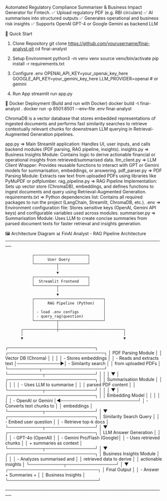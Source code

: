 Automated Regulatory Compliance Summariser & Business Impact Generator for Fintech.
✅ Upload regulatory PDF (e.g. RBI circulars)
✅ AI summarises into structured outputs
✅ Generates operational and business risk insights
✅ Supports OpenAI GPT-4 or Google Gemini as backend LLM

🚀 Quick Start
1. Clone Repository
git clone https://github.com/yourusername/finai-analyst.git
cd finai-analyst

2. Setup Environment
python3 -m venv venv
source venv/bin/activate
pip install -r requirements.txt

3. Configure .env
OPENAI_API_KEY=your_openai_key_here
GOOGLE_API_KEY=your_gemini_key_here
LLM_PROVIDER=openai   # or gemini

4. Run App
streamlit run app.py

🐳 Docker Deployment (Build and run with Docker)
docker build -t finai-analyst .
docker run -p 8501:8501 --env-file .env finai-analyst

ChromaDB is a vector database that stores embedded representations of ingested documents and performs fast similarity searches to retrieve contextually relevant chunks for downstream LLM querying in Retrieval-Augmented Generation pipelines.

app.py	=> Main Streamlit application: Handles UI, user inputs, and calls backend modules (PDF parsing, RAG pipeline, insights).
insights.py => Business Insights Module: Contains logic to derive actionable financial or operational insights from retrieved/summarised data.
llm_client.py	=> LLM Client Wrapper: Provides reusable functions to interact with GPT or Gemini models for summarisation, embeddings, or answering.
pdf_parser.py	=> PDF Parsing Module: Extracts raw text from uploaded PDFs using libraries like PyMuPDF or pdfplumber.
rag_pipeline.py => RAG Pipeline Implementation: Sets up vector store (ChromaDB), embeddings, and defines functions to ingest documents and query using Retrieval-Augmented Generation.
requirements.txt => Python dependencies list: Contains all required packages to run the project (LangChain, Streamlit, ChromaDB, etc.).
.env	=> Environment configuration file: Stores sensitive keys (OpenAI, Gemini API keys) and configurable variables used across modules.
summariser.py	=> Summarisation Module: Uses LLM to create concise summaries from parsed document texts for faster retrieval and insights generation.


🖼️ Architecture Diagram
📊 FinAI Analyst - RAG Pipeline Architecture
────────────────────────────────────────────────────

                ┌────────────────────────┐
                │      User Query        │
                └──────────┬─────────────┘
                           │
                           ▼
                ┌────────────────────────┐
                │  Streamlit Frontend    │
                └──────────┬─────────────┘
                           │
                           ▼
                ┌───────────────────────────────┐
                │      RAG Pipeline (Python)    │
                │                               │
                │ - load .env configs           │
                │ - query_rag(question)         │
                └──────────┬────────────────────┘
                           │
           ┌───────────────┼─────────────────────────────┐
           │                                             │
           ▼                                             ▼
 ┌────────────────────────────┐               ┌───────────────────────────────┐
 │     PDF Parsing Module     │               │   Vector DB (Chroma)          │
 │                            │               │ - Stores embeddings           │
 │ - Reads and extracts text  │──────────────►│ - Similarity search           │
 │   from uploaded PDFs       │               └──────────┬────────────────────┘
 └───────────┬────────────────┘                          │
             │                                           │
             ▼                                           │
 ┌────────────────────────────┐                          │
 │   Summarisation Module     │                          │
 │                            │                          │
 │ - Uses LLM to summarise    │                          │
 │   parsed PDF content       │                          │
 └───────────┬────────────────┘                          │
             │                                           │
             ▼                                           │
 ┌────────────────────────────┐                          │
 │   Embedding Model          │                          │
 │                            │                          │
 │ - OpenAI or Gemini         │◄─────────────────────────┘
 │ - Converts text chunks to  │
 │   embeddings               │
 └───────────┬────────────────┘
             │
             ▼
 ┌────────────────────────────┐
 │ Similarity Search Query    │
 │ - Embed user question      │
 │ - Retrieve top-k docs      │
 └───────────┬────────────────┘
             │
             ▼
 ┌────────────────────────────┐
 │   LLM Answer Generation    │
 │                            │
 │ - GPT-4o (OpenAI)          │
 │ - Gemini Pro/Flash (Google)│
 │ - Uses retrieved chunks    │
 │   + summaries as context   │
 └───────────┬────────────────┘
             │
             ▼
 ┌────────────────────────────┐
 │  Business Insights Module  │
 │                            │
 │ - Analyzes summarised and  │
 │   retrieved data to derive │
 │   actionable insights      │
 └───────────┬────────────────┘
             │
             ▼
 ┌─────────────────────────────┐
 │        Final Output         │
 │ - Answer + Summaries +      │
 │   Business Insights         │
 └─────────────────────────────┘

────────────────────────────────────────────────────
